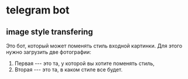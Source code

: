 # telegram bot
## image style transfering 

Это бот, который может поменять стиль входной картинки. 
Для этого нужно загрузить две фотографии:
1. Первая --- это та, у которой вы хотите поменять стиль, 
2. Вторая --- это та, в каком стиле все будет.
